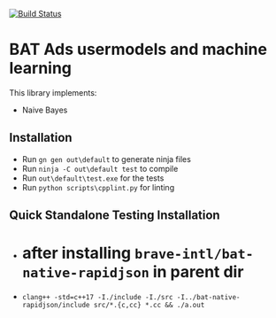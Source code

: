 [![Build Status](https://travis-ci.org/brave-intl/bat-native-usermodel.svg?branch=master)](https://travis-ci.org/brave-intl/bat-native-usermodel)

# BAT Ads usermodels and machine learning

This library implements:
- Naive Bayes

## Installation

- Run `gn gen out\default` to generate ninja files
- Run `ninja -C out\default test` to compile
- Run `out\default\test.exe` for the tests
- Run `python scripts\cpplint.py` for linting

## Quick Standalone Testing Installation
- # after installing `brave-intl/bat-native-rapidjson` in parent dir
- `clang++ -std=c++17 -I./include -I./src -I../bat-native-rapidjson/include src/*.{c,cc} *.cc && ./a.out`
